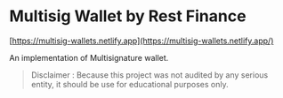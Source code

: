# Multisig Wallet by Rest Finance

[https://multisig-wallets.netlify.app](https://multisig-wallets.netlify.app/)

An implementation of Multisignature wallet.

> Disclaimer : Because this project was not audited by any serious entity, it should be use for educational purposes only. 







